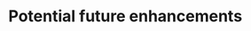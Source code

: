 # Potential future enhancements
<!--

TODO

* Refactor data/entity panel/dialog/component to stop using inheritance
* Simplify how we pass in localization strings for fields/commands (labels, aria labels, tooltips)
* Transition to Luxon instead of MomentJS
* Upgrade to PnPjs v3
* Enhance entity text search - handle diacritics
* Enhance the Live Relationship UI
* Bounded context / boundary for snapshot/live update
* Add support for content types to the Element Provisioner
* Logging and telemetry patterns
* Package command should support including teams manifest for specified env

-->